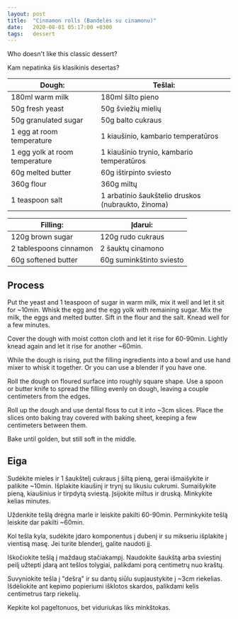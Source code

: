 ```yaml
---
layout: post
title:  "Cinnamon rolls (Bandelės su cinamonu)"
date:   2020-08-01 05:17:00 +0300
tags:   dessert
---
```


Who doesn't like this classic dessert?

Kam nepatinka šis klasikinis desertas?

<!--more-->

Dough: | Tešlai:
-----|-----
180ml warm milk | 180ml šilto pieno
50g fresh yeast | 50g šviežių mielių
50g granulated sugar | 50g balto cukraus
1 egg at room temperature | 1 kiaušinio, kambario temperatūros
1 egg yolk at room temperature | 1 kiaušinio trynio, kambario temperatūros
60g melted butter | 60g ištirpinto sviesto
360g flour | 360g miltų
1 teaspoon salt | 1 arbatinio šaukštelio druskos (nubraukto, žinoma)


Filling: | Įdarui:
-----|-----
120g brown sugar | 120g rudo cukraus
2 tablespoons cinnamon | 2 šauktų cinamono
60g softened butter | 60g suminkštinto sviesto

## Process

Put the yeast and 1 teaspoon of sugar in warm milk, mix it well and let it sit for ~10min.
Whisk the egg and the egg yolk with remaining sugar.
Mix the milk, the eggs and melted butter. Sift in the flour and the salt. Knead well for a few minutes.

Cover the dough with moist cotton cloth and let it rise for 60-90min. Lightly knead again and let it rise for another ~60min.

While the dough is rising, put the filling ingredients into a bowl and use hand mixer to whisk it together. Or you can use a blender if you have one.

Roll the dough on floured surface into roughly square shape. Use a spoon or butter knife to spread the filling evenly on dough, leaving a couple centimeters from the edges.

Roll up the dough and use dental floss to cut it into ~3cm slices. Place the slices onto
baking tray covered with baking sheet, keeping a few centimeters between them.

Bake until golden, but still soft in the middle.

## Eiga

Sudėkite mieles ir 1 šaukštelį cukraus į šiltą pieną, gerai išmaišykite ir palikite ~10min.
Išplakite kiaušinį ir trynį su likusiu cukrumi.
Sumaišykite pieną, kiaušinius ir tirpdytą sviestą. Įsijokite miltus ir druską. Minkykite kelias minutes.

Uždenkite tešlą drėgna marle ir leiskite pakilti 60-90min. Perminkykite tešlą leiskite dar pakilti ~60min.

Kol tešla kyla, sudėkite įdaro komponentus į dubenį ir su mikseriu išplakite į vientisą masę.
Jei turite blenderį, galite naudoti jį.

Iškočiokite tešlą į maždaug stačiakampį. Naudokite šaukštą arba sviestinį peilį užtepti įdarą ant tešlos tolygiai, palikdami porą centimetrų nuo kraštų.

Suvyniokite tešla į "dešrą" ir su dantų siūlu supjaustykite į ~3cm riekelias. Išdėliokite ant kepimo popieriumi išklotos skardos, palikdami kelis centimetrus tarp riekelių.

Kepkite kol pageltonuos, bet viduriukas liks minkštokas.
